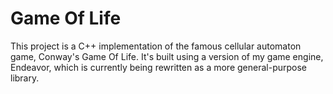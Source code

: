 # Game Of Life

<p> This project is a C++ implementation of the famous cellular automaton game, Conway's Game Of Life. It's built using a version of my game engine, Endeavor, which is currently being rewritten as a more general-purpose library.</p>